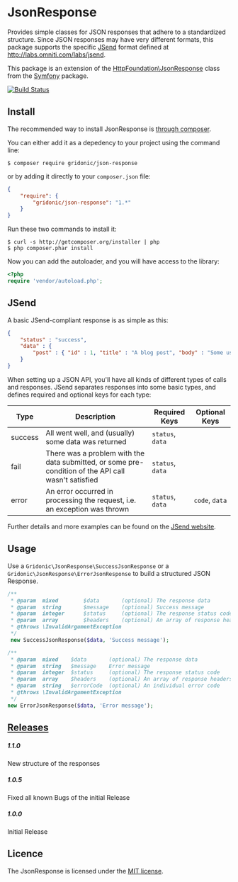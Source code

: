 # JsonResponse

Provides simple classes for JSON responses that adhere to a standardized structure.
Since JSON responses may have very different formats, this package supports the specific
[JSend](http://labs.omniti.com/labs/jsend) format defined at http://labs.omniti.com/labs/jsend.

This package is an extension of the [HttpFoundation\JsonResponse](http://symfony.com/doc/current/components/http_foundation/introduction.html)
class from the [Symfony](http://symfony.com/) package.

[![Build Status](https://travis-ci.org/gridonic/JsonResponse.svg?branch=master)](https://travis-ci.org/gridonic/JsonResponse)

## Install

The recommended way to install JsonResponse is [through composer](http://getcomposer.org).

You can either add it as a depedency to your project using the command line:

    $ composer require gridonic/json-response

or by adding it directly to your ```composer.json``` file:

```json
{
    "require": {
        "gridonic/json-response": "1.*"
    }
}
```

Run these two commands to install it:

    $ curl -s http://getcomposer.org/installer | php
    $ php composer.phar install

Now you can add the autoloader, and you will have access to the library:

```php
<?php
require 'vendor/autoload.php';
```

## JSend

A basic JSend-compliant response is as simple as this:

```json
{
    "status" : "success",
    "data" : {
        "post" : { "id" : 1, "title" : "A blog post", "body" : "Some useful content" }
    }
}
```

When setting up a JSON API, you'll have all kinds of different types of calls and responses.
JSend separates responses into some basic types, and defines required and optional keys for each type:

Type | Description | Required Keys | Optional Keys
--- | --- | --- | ---
success | All went well, and (usually) some data was returned | ```status```, ```data``` |
fail | There was a problem with the data submitted, or some pre-condition of the API call wasn't satisfied | ```status```, ```data``` |
error | An error occurred in processing the request, i.e. an exception was thrown | ```status```, ```data``` | ```code```, ```data```

Further details and more examples can be found on the [JSend website](http://labs.omniti.com/labs/jsend).

## Usage

Use a `Gridonic\JsonResponse\SuccessJsonResponse` or a `Gridonic\JsonResponse\ErrorJsonResponse` to build a structured JSON Response.

```php
/**
 * @param  mixed        $data       (optional) The response data
 * @param  string       $message    (optional) Success message
 * @param  integer      $status     (optional) The response status code
 * @param  array        $headers    (optional) An array of response headers
 * @throws \InvalidArgumentException
 */
 new SuccessJsonResponse($data, 'Success message');
```

```php
/**
 * @param  mixed    $data       (optional) The response data
 * @param  string   $message    Error message
 * @param  integer  $status     (optional) The response status code
 * @param  array    $headers    (optional) An array of response headers
 * @param  string   $errorCode  (optional) An individual error code
 * @throws \InvalidArgumentException
 */
new ErrorJsonResponse($data, 'Error message');
```

## [Releases](https://github.com/gridonic/JsonResponse/releases)
##### 1.1.0
New structure of the responses

##### 1.0.5
Fixed all known Bugs of the initial Release

##### 1.0.0
Initial Release

## Licence

The JsonResponse is licensed under the [MIT license](LICENSE).
